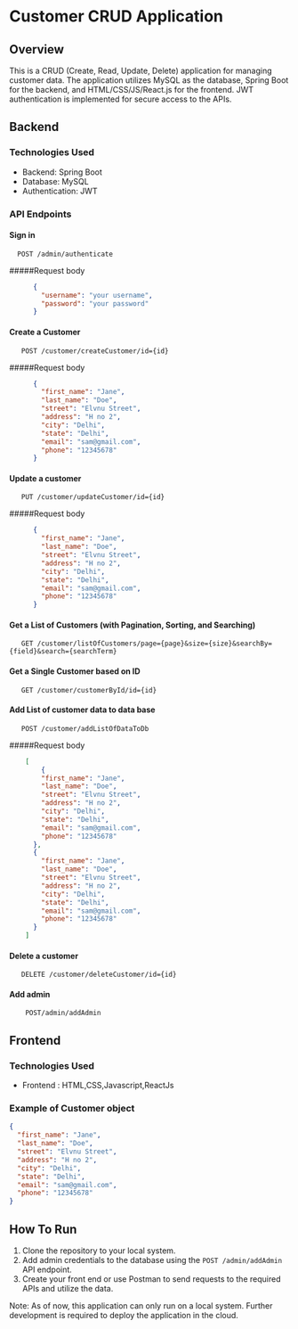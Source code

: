# Customer CRUD Application

## Overview

This is a CRUD (Create, Read, Update, Delete) application for managing customer data. The application utilizes MySQL as the database, Spring Boot for the backend, and HTML/CSS/JS/React.js for the frontend. JWT authentication is implemented for secure access to the APIs.

## Backend

### Technologies Used
- Backend: Spring Boot
- Database: MySQL
- Authentication: JWT

### API Endpoints

#### Sign in
```http
  POST /admin/authenticate
```
#####Request body
```json
      {
        "username": "your username",
        "password": "your password"
      }
  ```
#### Create a Customer
```http
   POST /customer/createCustomer/id={id}
```
#####Request body
```json
      {
        "first_name": "Jane",
        "last_name": "Doe",
        "street": "Elvnu Street",
        "address": "H no 2",
        "city": "Delhi",
        "state": "Delhi",
        "email": "sam@gmail.com",
        "phone": "12345678"
      }
  ```
#### Update a customer
```http
   PUT /customer/updateCustomer/id={id}
```
#####Request body
```json
      {
        "first_name": "Jane",
        "last_name": "Doe",
        "street": "Elvnu Street",
        "address": "H no 2",
        "city": "Delhi",
        "state": "Delhi",
        "email": "sam@gmail.com",
        "phone": "12345678"
      }
```
#### Get a List of Customers (with Pagination, Sorting, and Searching)

```http
   GET /customer/listOfCustomers/page={page}&size={size}&searchBy={field}&search={searchTerm}
```

#### Get a Single Customer based on ID

```http
   GET /customer/customerById/id={id}
```

#### Add List of customer data to data base
```http
   POST /customer/addListOfDataToDb
```
#####Request body
```json
    [
        {
        "first_name": "Jane",
        "last_name": "Doe",
        "street": "Elvnu Street",
        "address": "H no 2",
        "city": "Delhi",
        "state": "Delhi",
        "email": "sam@gmail.com",
        "phone": "12345678"
      },
      {
        "first_name": "Jane",
        "last_name": "Doe",
        "street": "Elvnu Street",
        "address": "H no 2",
        "city": "Delhi",
        "state": "Delhi",
        "email": "sam@gmail.com",
        "phone": "12345678"
      }
    ]
  ```
#### Delete a customer

```http
   DELETE /customer/deleteCustomer/id={id}
```

#### Add admin

``` http
    POST/admin/addAdmin
```
## Frontend

### Technologies Used
- Frontend : HTML,CSS,Javascript,ReactJs

### Example of Customer object
```json
{
  "first_name": "Jane",
  "last_name": "Doe",
  "street": "Elvnu Street",
  "address": "H no 2",
  "city": "Delhi",
  "state": "Delhi",
  "email": "sam@gmail.com",
  "phone": "12345678"
}
```

## How To Run

1. Clone the repository to your local system.
2. Add admin credentials to the database using the `POST /admin/addAdmin` API endpoint.
3. Create your front end or use Postman to send requests to the required APIs and utilize the data.

Note: As of now, this application can only run on a local system. Further development is required to deploy the application in the cloud.
